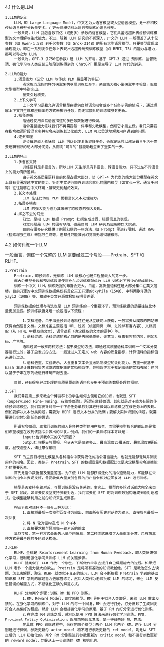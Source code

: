 4.1 什么是LLM

    1.LLM的定义
        LLM，即 Large Language Model，中文名为大语言模型或大型语言模型，是一种相较传统语言模型参数量更多、在更大规模语料上进行预训练的语言模型。
        一般来说，LLM 指包含数百亿（或更多）参数的语言模型，它们具备远超出传统预训练模型的文本理解与生成能力。不过，随着 LLM 研究的不断深入，广义的 LLM 一般覆盖了从十亿参数（如 Qwen-1.5B）到千亿参数（如 Grok-314B）的所有大型语言模型。只要模型展现出涌现能力，即在一系列复杂任务上表现出远超传统预训练模型（如 BERT、T5）的能力与潜力，都可以称之为 LLM。
        一般认为，GPT-3（1750亿参数）是 LLM 的开端，基于 GPT-3 通过 预训练、监督微调、强化学习与人类反馈三阶段训练得到的 ChatGPT 更是主导了 LLM 时代的到来。

    2.LLM的能力
        1.涌现能力（区分 LLM 与传统 PLM 最显著的特征）
            涌现能力是指同样的模型架构与预训练任务下，某些能力在小型模型中不明显，但在大型模型中特别突出。
            量变引起质变。
        2.上下文学习
            上下文学习是指允许语言模型在提供自然语言指令或多个任务示例的情况下，通过理解上下文并生成相应输出的方式来执行任务，而无需额外的训练或参数更新。
        3.指令遵循
            指通过使用自然语言描述的多任务数据进行微调。
            指令遵循能力意味我们不再需要每一件事都先教模型，然后它才能去做。我们只需要在指令微调阶段混合多种指令来训练其泛化能力，LLM 可以灵活地解决用户遇到的问题。
        4.逐步推理
            逐步推理能力意味着 LLM 可以处理复杂逻辑任务，也就是说可以解决日常生活中需要逻辑判断的绝大部分问题，从而向“可靠的”智能助理迈出了坚实的一步。

    3.LLM的特点
        1.多语言支持
            训练语料是多语言的，所以LLM 天生即具有多语言、跨语言能力，只不过在不同语言上的能力有所差异。
            由于英文高质量语料目前仍是占据大部分，以 GPT-4 为代表的绝大部分模型在英文上具有显著超越中文的能力。针对中文进行额外训练和优化的国内模型（如文心一言、通义千问等）往往能够在中文环境上展现更优越的效果。
        2.长文本处理
            LLM 往往比传统 PLM 更看重长文本处理能力。
        3.拓展多模态
            LLM 的强大能力也为其带来了跨模态的强大表现。
        4.挥之不去的幻觉
            幻觉，是指 LLM 根据 Prompt 杜撰生成虚假、错误信息的表现。
            幻觉问题是 LLM 的固有缺陷，也是目前 LLM 研究及应用的巨大挑战。
            目前有很多研究提供了削弱幻觉的一些方法，如 Prompt 里进行限制、通过 RAG（检索增强生成）来指导生成等，但都还只能减弱幻觉而无法彻底根除。

4.2 如何训练一个LLM

一般而言，训练一个完整的 LLM 需要经过三个阶段——Pretrain、SFT 和 RLHF。

    1.Pretrain
        Pretrain，即预训练，是训练 LLM 最核心也是工程量最大的第一步。
        庞大的模型参数和预训练数据使得分布式训练框架成为 LLM 训练必不可少的组成部分。
        训练一个中文 LLM，训练数据的难度会更大。目前，高质量语料还是大部分集中在英文范畴。目前开源的中文预训练数据集仅有昆仑天工开源的SkyPile（150B）、中科闻歌开源的yayi2（100B）等，相较于英文开源数据集有明显差距。

        预训练数据的处理与清洗也是 LLM 预训练的一个重要环节，预训练数据的质量往往比体量更加重要。预训练数据处理一般包括以下流程：

            1.文档准备。由于海量预训练语料往往是从互联网上获得，一般需要从爬取的网站来获得自然语言文档。文档准备主要包括 URL 过滤（根据网页 URL 过滤掉有害内容）、文档提取（从 HTML 中提取纯文本）、语言选择（确定提取的文本的语种）等。
            2.语料过滤。语料过滤的核心目的是去除低质量、无意义、有毒有害的内容，例如乱码、广告等。
            语料过滤一般有两种方法：基于模型的方法，即通过高质量语料库训练一个文本分类器进行过滤；基于启发式的方法，一般通过人工定义 web 内容的质量指标，计算语料的指标值来进行过滤。
            3.语料去重。实验表示，大量重复文本会显著影响模型的泛化能力。去重一般基于 hash 算法计算数据集内部或跨数据集的文档相似性，将相似性大于指定阈值的文档去除；也可以基于子串在序列级进行精确匹配去重。

        目前，已有很多经过处理的高质量预训练语料和专用于预训练数据处理的框架。

    2.SFT
        我们需要第二步来教这个博览群书的学生如何去使用它的知识，也就是 SFT（Supervised Fine-Tuning，有监督微调）。所谓有监督微调，其实就是对于能力有限的传统预训练模型，我们需要针对每一个下游任务单独对其进行微调以训练模型在该任务上的表现。例如要解决文本分类问题，需要对 BERT 进行文本分类的微调；要解决实体识别的问题，就需要进行实体识别任务的微调。

        所谓指令微调，即我们训练的输入是各种类型的用户指令，而需要模型拟合的输出则是我们希望模型在收到该指令后做出的回复。例如，我们的一条训练样本可以是：
            input:告诉我今天的天气预报？
            output:根据天气预报，今天天气是晴转多云，最高温度26摄氏度，最低温度9摄氏度，昼夜温差大，请注意保暖哦

        SFT 的主要目标是让模型从各种指令中获得泛化的指令遵循能力，也就是能够理解并回复用户的指令。因此，类似于 Pretrain，SFT 的数据质量和数据配比也是决定模型指令遵循能力的重要因素。
        首先是指令数据量及覆盖范围。为了使 LLM 能够获得泛化的指令遵循能力，即能够在未训练的指令上表现良好，需要收集大量类别各异的用户指令和对应回复对 LLM 进行训练。

        模型是否支持多轮对话，与预训练是没有关系的。事实上，模型的多轮对话能力完全来自于 SFT 阶段。如果要使模型支持多轮对话，我们需要在 SFT 时将训练数据构造成多轮对话格式，让模型能够利用之前的知识来生成回答。

        构造多轮对话样本一般有三种方式：
            1.直接将最后一次模型回复作为输出，前面所有历史对话作为输入，直接拟合最后一次回复
            2.将 N 轮对话构造成 N 个样本
            3.直接要求模型预测每一轮对话的输出
        显然可知，第一种方式会丢失大量中间信息，第二种方式造成了大量重复计算，只有第三种方式是最合理的多轮对话构造。

    3.RLHF
        RLHF，全称是 Reinforcement Learning from Human Feedback，即人类反馈强化学习，是利用强化学习来训练 LLM 的关键步骤。
        RLHF 就类似于 LLM 作为一个学生，不断做作业来去提升自己解题能力的过程。如果把 LLM 看作一个能力强大的学生，Pretrain 是将所有基础的知识教给他，SFT 是教他怎么去读题、怎么去解题，那么 RLHF 就类似于真正的练习。LLM 会不断根据 Pretrain 学到的基础知识和 SFT 学到的解题能力去解答练习，然后人类作为老师批改 LLM 的练习，来让 LLM 反思错误的解题方式，不断强化正确的解题方式。

        RLHF 分为两个步骤：训练 RM 和 PPO 训练。
            1.RM，Reward Model，即奖励模型。RM 是用于拟合人类偏好，来给 LLM 做出反馈的。在强化学习的训练中，对于 LLM 的每一个回复，RM 会进行打分，打分反映了生成回复符合人类偏好的程度。然后 LLM 会根据强化学习的原理，基于 RM 的打分来进行优化训练。
            2.在完成 RM 训练之后，就可以使用 PPO 算法来进行强化学习训练。PPO，Proximal Policy Optimization，近端策略优化算法，是一种经典的 RL 算法。
            在具体 PPO 训练过程中，会存在四个模型：两个 LLM 和两个 RM。两个 LLM 分别是进行微调、参数更新的 actor model 和不进行参数更新的 ref model，均是从 SFT 之后的 LLM 初始化的。两个 RM 分别是进行参数更新的 critic model 和不进行参数更新的 reward model，均是从上一步训练的 RM 初始化的。